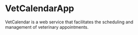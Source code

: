 # VetCalendarApp
VetCalendar is a web service that facilitates the scheduling and management of veterinary appointments.
